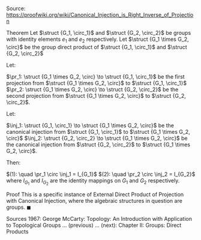 # 

Source: https://proofwiki.org/wiki/Canonical_Injection_is_Right_Inverse_of_Projection

Theorem
Let $\struct {G_1, \circ_1}$ and $\struct {G_2, \circ_2}$ be groups with identity elements $e_1$ and $e_2$ respectively.
Let $\struct {G_1 \times G_2, \circ}$ be the group direct product of $\struct {G_1, \circ_1}$ and $\struct {G_2, \circ_2}$

Let:

$\pr_1: \struct {G_1 \times G_2, \circ} \to \struct {G_1, \circ_1}$ be the first projection from $\struct {G_1 \times G_2, \circ}$ to $\struct {G_1, \circ_1}$
$\pr_2: \struct {G_1 \times G_2, \circ} \to \struct {G_2, \circ_2}$ be the second projection from $\struct {G_1 \times G_2, \circ}$ to $\struct {G_2, \circ_2}$.

Let:

$\inj_1: \struct {G_1, \circ_1} \to \struct {G_1 \times G_2, \circ}$ be the canonical injection from $\struct {G_1, \circ_1}$ to $\struct {G_1 \times G_2, \circ}$
$\inj_2: \struct {G_2, \circ_2} \to \struct {G_1 \times G_2, \circ}$ be the canonical injection from $\struct {G_2, \circ_2}$ to $\struct {G_1 \times G_2, \circ}$.

Then:

$(1): \quad \pr_1 \circ \inj_1 = I_{G_1}$
$(2): \quad \pr_2 \circ \inj_2 = I_{G_2}$
where $I_{G_1}$ and $I_{G_2}$ are the identity mappings on $G_1$ and $G_2$ respectively.


Proof
This is a specific instance of External Direct Product of Projection with Canonical Injection, where the algebraic structures in question are groups.
$\blacksquare$


Sources
1967: George McCarty: Topology: An Introduction with Application to Topological Groups ... (previous) ... (next): Chapter $\text{II}$: Groups: Direct Products




